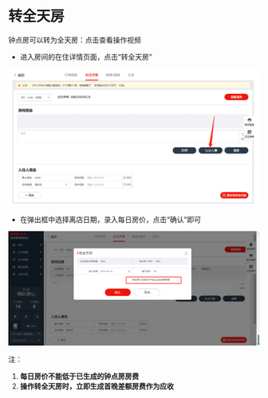 # 转全天房

钟点房可以转为全天房：点击查看操作视频

* 进入房间的在住详情页面，点击“转全天房”

![](../../../.gitbook/assets/image%20%28283%29.png)

* 在弹出框中选择离店日期，录入每日房价，点击“确认”即可

![](../../../.gitbook/assets/image%20%28125%29.png)

注：

1. **每日房价不能低于已生成的钟点房房费**
2. **操作转全天房时，立即生成首晚差额房费作为应收**

